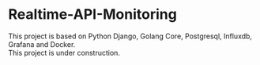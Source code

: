# Realtime-API-Monitoring

This project is based on Python Django, Golang Core, Postgresql, Influxdb, Grafana and Docker. <br>
This project is under construction.
